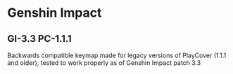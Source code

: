 # Genshin Impact

## GI-3.3 PC-1.1.1
Backwards compatible keymap made for legacy versions of PlayCover (1.1.1 and older), tested to work properly as of Genshin Impact patch 3.3
